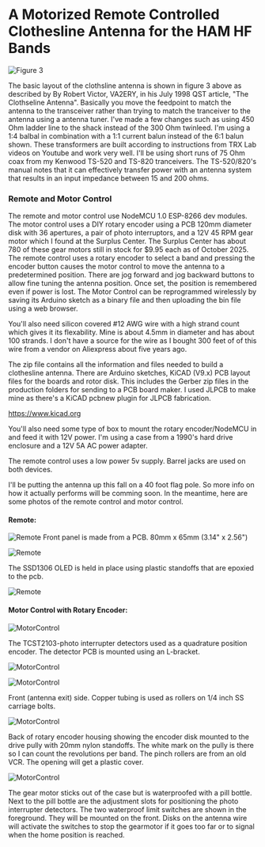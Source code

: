 # A Motorized Remote Controlled Clothesline Antenna for the HAM HF Bands 
![Figure 3](ClothslineLayout.png)

The basic layout of the clothsline antenna is shown in figure 3 above as described by By Robert Victor, VA2ERY, in his July 1998 QST article, "The Clothseline Antenna". Basically you move the feedpoint to match the antenna to the transceiver rather than trying to match the tranceiver to the antenna using a antenna tuner. I've made a few changes such as using 450 Ohm ladder line to the shack instead of the 300 Ohm twinleed. I'm using a 1:4 balbal in combination with a 1:1 current balun instead of the 6:1 balun shown. These transformers are built according to instructions from TRX Lab videos on Youtube and work very well. I'll be using short runs of 75 Ohm coax from my Kenwood TS-520 and TS-820 tranceivers. The TS-520/820's manual notes that it can effectively transfer power with an antenna system that results in an input impedance between 15 and 200 ohms.

### Remote and Motor Control
The remote and motor control use NodeMCU 1.0 ESP-8266 dev modules. The motor control uses a DIY rotary encoder using a PCB 120mm diameter disk with 36 apertures, a pair of photo interruptors,  and a 12V 45 RPM gear motor which I found at the Surplus Center. The Surplus Center has about 780 of these gear motors still in stock for $9.95 each as of October 2025. The remote control uses a rotary encoder to select a band and pressing the encoder button causes the motor control to move the antenna to a predetermined position. There are jog forward and jog backward buttons to allow fine tuning the antenna position. Once set, the position is remembered even if power is lost. The Motor Control can be reprogrammed wirelessly by saving its Arduino sketch as a binary file and then uploading the bin file using a web browser. 

You'll also need silicon covered #12 AWG wire with a high strand count which gives it its flexability. Mine is about 4.5mm in diameter and has about 100 strands. I don't have a source for the wire as I bought 300 feet of of this wire from a vendor on Aliexpress about five years ago.

The zip file contains all the information and files needed to build a clothesline antenna. There are Arduino sketches, KiCAD (V9.x) PCB layout files for the boards and rotor disk. This includes the Gerber zip files in the production folders for sending to a PCB board maker. I used JLPCB to make mine as there's a KiCAD pcbnew plugin for JLPCB fabrication. 

https://www.kicad.org

You'll also need some type of box to mount the rotary encoder/NodeMCU in and feed it with 12V power. I'm using a case from a 1990's hard drive enclosure and a 12V 5A AC power adapter. 

The remote control uses a low power 5v supply. Barrel jacks are used on both devices.

I'll be putting the antenna up this fall on a 40 foot flag pole. So more info on how it actually performs will be comming soon. In the meantime, here are some photos of the remote control and motor control.

#### Remote:
![Remote](remote.jpg)
Front panel is made from a PCB. 80mm x 65mm (3.14" x 2.56")

![Remote](remote-front.jpg)

The SSD1306 OLED is held in place using plastic standoffs that are epoxied to the pcb. 

![Remote](remote-back.jpg)

#### Motor Control with Rotary Encoder:
![MotorControl](encoder.jpg)

The TCST2103-photo interrupter detectors used as a quadrature position encoder. The detector PCB is mounted using an L-bracket.

![MotorControl](mc-cover.jpg)

![MotorControl](mc-front.jpg)

Front (antenna exit) side. Copper tubing is used as rollers on 1/4 inch SS carriage bolts. 

![MotorControl](mc-back.jpg)

Back of rotary encoder housing showing the encoder disk mounted to the drive pully with 20mm nylon standoffs. The white mark on the pully is there so I can count the revolutions per band. The pinch rollers are from an old VCR. The opening will get a plastic cover.

![MotorControl](mc-side.jpg)

The gear motor sticks out of the case but is waterproofed with a pill bottle. Next to the pill bottle are the adjustment slots for positioning the photo interrupter detectors.
The two waterproof limit switches are shown in the foreground. They will be mounted on the front. Disks on the antenna wire will activate the switches to stop the gearmotor if it goes too far or to signal when the home position is reached.

